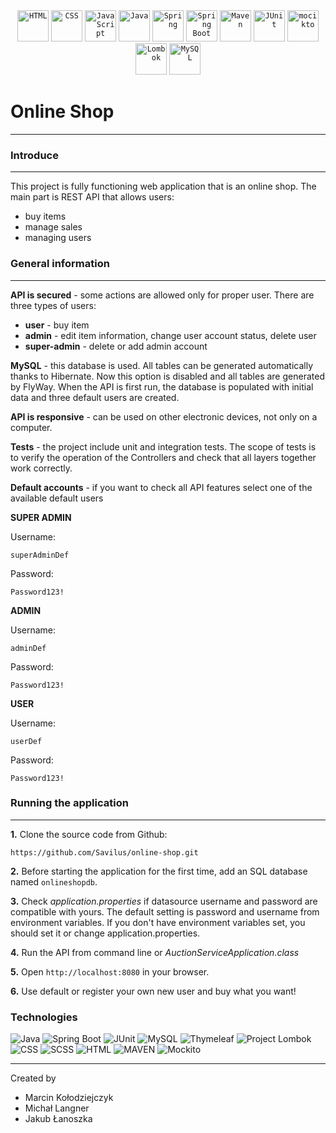 <div align="center">
	<code><img height="50" src="https://user-images.githubusercontent.com/25181517/192158954-f88b5814-d510-4564-b285-dff7d6400dad.png" alt="HTML" title="HTML" /></code>
	<code><img height="50" src="https://user-images.githubusercontent.com/25181517/183898674-75a4a1b1-f960-4ea9-abcb-637170a00a75.png" alt="CSS" title="CSS" /></code>
	<code><img height="50" src="https://user-images.githubusercontent.com/25181517/117447155-6a868a00-af3d-11eb-9cfe-245df15c9f3f.png" alt="JavaScript" title="JavaScript" /></code>
	<code><img height="50" src="https://user-images.githubusercontent.com/25181517/117201156-9a724800-adec-11eb-9a9d-3cd0f67da4bc.png" alt="Java" title="Java" /></code>
	<code><img height="50" src="https://user-images.githubusercontent.com/25181517/117201470-f6d56780-adec-11eb-8f7c-e70e376cfd07.png" alt="Spring" title="Spring" /></code>
	<code><img height="50" src="https://user-images.githubusercontent.com/25181517/183891303-41f257f8-6b3d-487c-aa56-c497b880d0fb.png" alt="Spring Boot" title="Spring Boot" /></code>
	<code><img height="50" src="https://user-images.githubusercontent.com/25181517/117207242-07d5a700-adf4-11eb-975e-be04e62b984b.png" alt="Maven" title="Maven" /></code>
	<code><img height="50" src="https://user-images.githubusercontent.com/25181517/117533873-484d4480-afef-11eb-9fad-67c8605e3592.png" alt="JUnit" title="JUnit" /></code>
	<code><img height="50" src="https://user-images.githubusercontent.com/25181517/183892181-ad32b69e-3603-418c-b8e7-99e976c2a784.png" alt="mocikto" title="mocikto" /></code>
	<code><img height="50" src="https://user-images.githubusercontent.com/25181517/190229463-87fa862f-ccf0-48da-8023-940d287df610.png" alt="Lombok" title="Lombok" /></code>
	<code><img height="50" src="https://user-images.githubusercontent.com/25181517/183896128-ec99105a-ec1a-4d85-b08b-1aa1620b2046.png" alt="MySQL" title="MySQL" /></code>
</div>

# Online Shop
***
### Introduce
***
This project is fully functioning web application that is an online shop. 
The main part is REST API that allows users:
- buy items
- manage sales
- managing users

### General information
***
**API is secured** - some actions are allowed only for proper user. There are three types of users:
- **user** - buy item
- **admin** - edit item information, change user account status, delete user
- **super-admin** - delete or add admin account

**MySQL** - this database is used. All tables can be generated automatically thanks to Hibernate. 
Now this option is disabled and all tables are generated by FlyWay. When the API is first run, 
the database is populated with initial data and three default users are created.

**API is responsive** - can be used on other electronic devices, not only on a computer.

**Tests** - the project include unit and integration tests. The scope of tests is to verify the operation of the Controllers 
and check that all layers together work correctly.

**Default accounts** - if you want to check all API features select one of the available default users

**SUPER ADMIN**

Username:
````
superAdminDef
````
Password:
````
Password123!
````

**ADMIN**

Username:
````
adminDef
````
Password:
````
Password123!
````

**USER**

Username:
````
userDef
````
Password:
````
Password123!
````



### Running the application
***

**1.** Clone the source code from Github:
````
https://github.com/Savilus/online-shop.git
````

**2.** Before starting the application for the first time, add an SQL database named 
`````onlineshopdb`````.

**3.** Check *application.properties* if datasource username and password are compatible with yours. 
The default setting is password and username from environment variables. 
If you don't have environment variables set, you should set it or change application.properties.

**4.** Run the API from command line or *AuctionServiceApplication.class*

**5.** Open ````http://localhost:8080```` in your browser.

**6.** Use default or register your own new user and buy what you want!


### Technologies
![Java](https://img.shields.io/badge/Java-17-blue.svg)
![Spring Boot](https://img.shields.io/badge/Spring%20Boot-2.7.6-blue.svg)
![JUnit](https://img.shields.io/badge/JUnit-5.8.2-blue.svg)
![MySQL](https://img.shields.io/badge/MySQL-8.0.31-blue.svg)
![Thymeleaf](https://img.shields.io/badge/Thymeleaf-3.1.1-blue.svg)
![Project Lombok](https://img.shields.io/badge/Project%20Lombok-grey.svg)
![CSS](https://img.shields.io/badge/CSS-grey.svg)
![SCSS](https://img.shields.io/badge/SCSS-grey.svg)
![HTML](https://img.shields.io/badge/HTML-grey.svg)
![MAVEN](https://img.shields.io/badge/Maven-grey.svg)
![Mockito](https://img.shields.io/badge/Mockito-grey.svg)
***

Created by 
* Marcin Kołodziejczyk
* Michał Langner
* Jakub Łanoszka
